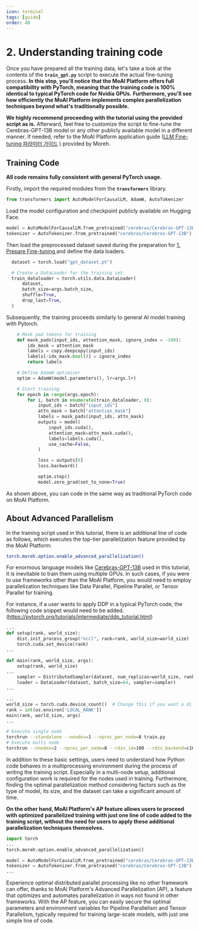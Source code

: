 ```yaml
---
icon: terminal
tags: [guide]
order: 40
---
```

# 2. Understanding training code

Once you have prepared all the training data, let's take a look at the contents of the **`train_gpt.py`** script to execute the actual fine-tuning process. **In this step, you'll notice that the MoAI Platform offers full compatibility with PyTorch, meaning that the training code is 100% identical to typical PyTorch code for Nvidia GPUs.** **Furthermore, you'll see how efficiently the MoAI Platform implements complex parallelization techniques beyond what's traditionally possible.**

**We highly recommend proceeding with the tutorial using the provided script as is.** Afterward, feel free to customize the script to fine-tune the Cerebras-GPT-13B model or any other publicly available model in a different manner. If needed, refer to the MoAI Platform application guide ([LLM Fine-tuning 파라미터 가이드](/Supported_Documents/LLM_param_guide.md) ) provided by Moreh.


## Training Code

**All code remains fully consistent with general PyTorch usage.**

Firstly, import the required modules from the **`transformers`** library.

```python
from transformers import AutoModelForCausalLM, AdamW, AutoTokenizer
```

Load the model configuration and checkpoint publicly available on Hugging Face. 

```python
model = AutoModelForCausalLM.from_pretrained("cerebras/Cerebras-GPT-13B")
tokenizer = AutoTokenizer.from_pretrained("cerebras/Cerebras-GPT-13B") 
```

Then load the preprocessed dataset saved during the preparation for [1. Prepare Fine-tuning ](1_Prepare_Finetuning.md) and define the data loaders. 

```python
  dataset = torch.load("gpt_dataset.pt")

  # Create a DataLoader for the training set
  train_dataloader = torch.utils.data.DataLoader(
      dataset,
      batch_size=args.batch_size,
      shuffle=True,
      drop_last=True,
  )
```

Subsequently, the training proceeds similarly to general AI model training with Pytorch.

```python
    # Mask pad tokens for training
    def mask_pads(input_ids, attention_mask, ignore_index = -100):
        idx_mask = attention_mask
        labels = copy.deepcopy(input_ids)
        labels[~idx_mask.bool()] = ignore_index
        return labels

    # Define AdamW optimizer
    optim = AdamW(model.parameters(), lr=args.lr)

    # Start training
    for epoch in range(args.epoch):
        for i, batch in enumerate(train_dataloader, 0):
            input_ids = batch["input_ids"]
            attn_mask = batch["attention_mask"]
            labels = mask_pads(input_ids, attn_mask)
            outputs = model(
                input_ids.cuda(),
                attention_mask=attn_mask.cuda(),
                labels=labels.cuda(),
                use_cache=False,
            )

            loss = outputs[0]
            loss.backward()

            optim.step()
            model.zero_grad(set_to_none=True)
```

As shown above, you can code in the same way as traditional PyTorch code on MoAI Platform.

## About Advanced Parallelism

In the training script used in this tutorial, there is an additional line of code as follows, which executes the top-tier parallelization feature provided by the MoAI Platform:

```bash
torch.moreh.option.enable_advanced_parallelization()
```

For enormous language models like [Cerebras-GPT-13B](https://huggingface.co/cerebras/Cerebras-GPT-13B) used in this tutorial, it is inevitable to train them using multiple GPUs. In such cases, if you were to use frameworks other than the MoAI Platform, you would need to employ parallelization techniques like Data Parallel, Pipeline Parallel, or Tensor Parallel for training.

For instance, if a user wants to apply DDP in a typical PyTorch code, the following code snippet would need to be added. (https://pytorch.org/tutorials/intermediate/ddp_tutorial.html)

```python
...
def setup(rank, world_size):
    dist.init_process_group("nccl", rank=rank, world_size=world_size)
    torch.cuda.set_device(rank)
...

def main(rank, world_size, args):
	setup(rank, world_size)
...
	sampler = DistributedSampler(dataset, num_replicas=world_size, rank=rank)
	loader = DataLoader(dataset, batch_size=64, sampler=sampler)
...

...
world_size = torch.cuda.device_count()  # Change this if you want a different number of GPUs
rank = int(os.environ['LOCAL_RANK'])
main(rank, world_size, args)
...
```

```bash
# Execute single node 
torchrun --standalone --nnodes=1 --nproc_per_node=8 train.py
# Execute multi node 
torchrun --nnodes=2 --nproc_per_node=8 --rdzv_id=100 --rdzv_backend=c10d --rdzv_endpoint=$MASTER_ADDR:29400 train.py
```

In addition to these basic settings, users need to understand how Python code behaves in a multiprocessing environment during the process of writing the training script. Especially in a multi-node setup, additional configuration work is required for the nodes used in training. Furthermore, finding the optimal parallelization method considering factors such as the type of model, its size, and the dataset can take a significant amount of time.

**On the other hand, MoAI Platform's AP feature allows users to proceed with optimized parallelized training with just one line of code added to the training script, without the need for users to apply these additional parallelization techniques themselves.**

```python
import torch
...
torch.moreh.option.enable_advanced_parallelization()

model = AutoModelForCausalLM.from_pretrained("cerebras/Cerebras-GPT-13B")
tokenizer = AutoTokenizer.from_pretrained("cerebras/Cerebras-GPT-13B") 
...
```

Experience optimal distributed parallel processing like no other framework can offer, thanks to MoAI Platform's Advanced Parallelization (AP), a feature that optimizes and automates parallelization in ways not found in other frameworks. With the AP feature, you can easily secure the optimal parameters and environment variables for Pipeline Parallelism and Tensor Parallelism, typically required for training large-scale models, with just one simple line of code.